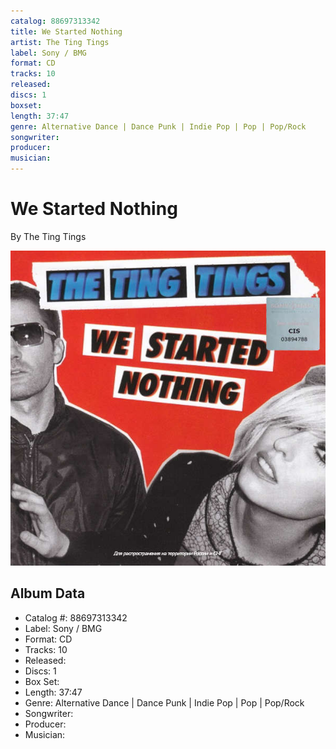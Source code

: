 ```yaml
---
catalog: 88697313342
title: We Started Nothing
artist: The Ting Tings
label: Sony / BMG
format: CD
tracks: 10
released: 
discs: 1
boxset: 
length: 37:47
genre: Alternative Dance | Dance Punk | Indie Pop | Pop | Pop/Rock
songwriter: 
producer: 
musician: 
---
```


# We Started Nothing

By The Ting Tings

![](../../assets/cdcovers/The_Ting_Tings-We_Started_Nothing.png)

## Album Data

- Catalog #: 88697313342
- Label: Sony / BMG
- Format: CD
- Tracks: 10
- Released: 
- Discs: 1
- Box Set: 
- Length: 37:47
- Genre: Alternative Dance | Dance Punk | Indie Pop | Pop | Pop/Rock
- Songwriter: 
- Producer: 
- Musician: 

